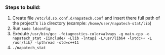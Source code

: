 ### Steps to build:
1. Create file `/etc/ld.so.conf.d/napatech.conf` and insert there full path of the project's `lib` directory (example: `/home/user/napatech-stat/lib`)
2. Run `sudo ldconfig`
3. Execute `/usr/bin/gcc -fdiagnostics-color=always -g main.cpp -o napatech_stat -Iinclude/ -Llib -lntapi -L/usr/lib64 -lstdc++ -L /usr/lib/ -lpthread -std=c++11`
4. `./napatech_stat`
